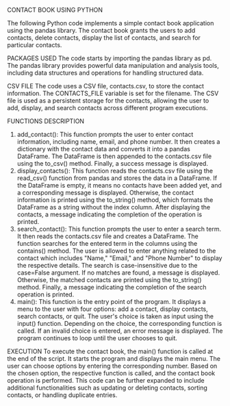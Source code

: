 CONTACT BOOK USING PYTHON

The following Python code implements a simple contact book application using the pandas library. The contact book grants the users to add contacts, delete contacts, display the list of contacts, and search for particular contacts.

PACKAGES USED
The code starts by importing the pandas library as pd. The pandas library provides powerful data manipulation and analysis tools, including data structures and operations for handling structured data.

CSV FILE
The code uses a CSV file, contacts.csv, to store the contact information. The CONTACTS_FILE variable is set for the filename. The CSV file is used as a persistent storage for the contacts, allowing the user to add, display, and search contacts across different program executions.

FUNCTIONS DESCRIPTION
1. add_contact(): This function prompts the user to enter contact information, including name, email, and phone number. It then creates a dictionary with the contact data and converts it into a pandas DataFrame. The DataFrame is then appended to the contacts.csv file using the to_csv() method. Finally, a success message is displayed.
2. display_contacts(): This function reads the contacts.csv file using the read_csv() function from pandas and stores the data in a DataFrame. If the DataFrame is empty, it means no contacts have been added yet, and a corresponding message is displayed. Otherwise, the contact information is printed using the to_string() method, which formats the DataFrame as a string without the index column. After displaying the contacts, a message indicating the completion of the operation is printed.
3. search_contact(): This function prompts the user to enter a search term. It then reads the contacts.csv file and creates a DataFrame. The function searches for the entered term in the columns using the contains() method. The user is allowed to enter anything related to the contact which includes "Name," "Email," and "Phone Number" to display the respective details. The search is case-insensitive due to the case=False argument. If no matches are found, a message is displayed. Otherwise, the matched contacts are printed using the to_string() method. Finally, a message indicating the completion of the search operation is printed.
4. main(): This function is the entry point of the program. It displays a menu to the user with four options: add a contact, display contacts, search contacts, or quit. The user's choice is taken as input using the input() function. Depending on the choice, the corresponding function is called. If an invalid choice is entered, an error message is displayed. The program continues to loop until the user chooses to quit.

EXECUTION
To execute the contact book, the main() function is called at the end of the script. It starts the program and displays the main menu. The user can choose options by entering the corresponding number. Based on the chosen option, the respective function is called, and the contact book operation is performed.
This code can be further expanded to include additional functionalities such as updating or deleting contacts, sorting contacts, or handling duplicate entries.
